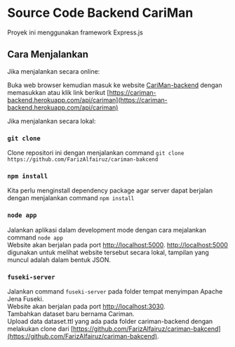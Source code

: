 # Source Code Backend CariMan

Proyek ini menggunakan framework Express.js

## Cara Menjalankan

Jika menjalankan secara online:

Buka web browser kemudian masuk ke website [CariMan-backend](https://cariman-backend.herokuapp.com/api/cariman) dengan memasukkan atau klik link berikut [https://cariman-backend.herokuapp.com/api/cariman](https://cariman-backend.herokuapp.com/api/cariman)

Jika menjalankan secara lokal:

### `git clone`

Clone repositori ini dengan menjalankan command `git clone https://github.com/FarizAlfairuz/cariman-bakcend`

### `npm install`

Kita perlu menginstall dependency package agar server dapat berjalan dengan menjalankan command `npm install`

### `node app`

Jalankan aplikasi dalam development mode dengan cara mejalankan command `node app`\
Website akan berjalan pada port [http://localhost:5000](http://localhost:5000). [http://localhost:5000](http://localhost:5000) digunakan untuk melihat website tersebut secara lokal, tampilan yang muncul adalah dalam bentuk JSON.

### `fuseki-server`

Jalankan command `fuseki-server` pada folder tempat menyimpan Apache Jena Fuseki.\
Website akan berjalan pada port [http://localhost:3030](http://localhost:3030).\
Tambahkan dataset baru bernama Cariman.\
Upload data dataset.ttl yang ada pada folder cariman-backend dengan melakukan clone dari [https://github.com/FarizAlfairuz/cariman-bakcend](https://github.com/FarizAlfairuz/cariman-bakcend).
